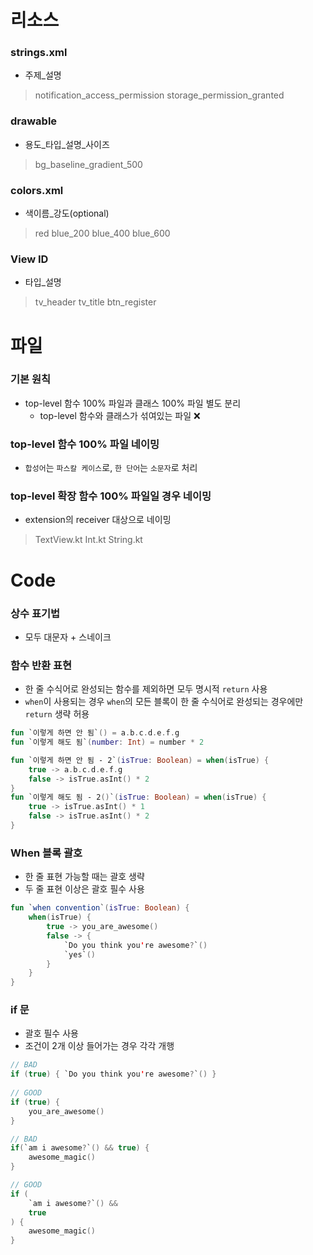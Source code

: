 # 리소스

### strings.xml

- 주제_설명

> notification_access_permission
> storage_permission_granted

### drawable

- 용도_타입_설명_사이즈

> bg_baseline_gradient_500

### colors.xml

- 색이름_강도(optional)

> red
> blue_200
> blue_400
> blue_600

### View ID

- 타입_설명

> tv_header
> tv_title
> btn_register

# 파일

### 기본 원칙

- top-level 함수 100% 파일과 클래스 100% 파일 별도 분리
   - top-level 함수와 클래스가 섞여있는 파일 ❌

### top-level 함수 100% 파일 네이밍

- `합성어`는 `파스칼 케이스`로, `한 단어`는 `소문자`로 처리

### top-level 확장 함수 100% 파일일 경우 네이밍

- extension의 receiver 대상으로 네이밍

> TextView.kt
> Int.kt
> String.kt

# Code

### 상수 표기법

- 모두 대문자 + 스네이크

### 함수 반환 표현

- 한 줄 수식어로 완성되는 함수를 제외하면 모두 명시적 `return`  사용
- `when`이 사용되는 경우 `when`의 모든 블록이 한 줄 수식어로 완성되는 경우에만 `return` 생략 허용

```kotlin
fun `이렇게 하면 안 됨`() = a.b.c.d.e.f.g
fun `이렇게 해도 됨`(number: Int) = number * 2

fun `이렇게 하면 안 됨 - 2`(isTrue: Boolean) = when(isTrue) {
    true -> a.b.c.d.e.f.g
    false -> isTrue.asInt() * 2
}
fun `이렇게 해도 됨 - 2()`(isTrue: Boolean) = when(isTrue) {
    true -> isTrue.asInt() * 1
    false -> isTrue.asInt() * 2
}
```

### When 블록 괄호

- 한 줄 표현 가능할 때는 괄호 생략
- 두 줄 표현 이상은 괄호 필수 사용

```kotlin
fun `when convention`(isTrue: Boolean) {
    when(isTrue) {
        true -> you_are_awesome()
        false -> {
            `Do you think you're awesome?`()
            `yes`()
        }
    }
}
```

### if 문

- 괄호 필수 사용
- 조건이 2개 이상 들어가는 경우 각각 개행

```kotlin
// BAD
if (true) { `Do you think you're awesome?`() }
    
// GOOD
if (true) {
    you_are_awesome()
}

// BAD
if(`am i awesome?`() && true) {
    awesome_magic()
}

// GOOD
if (
    `am i awesome?`() &&
    true
) {
    awesome_magic()
}
```
